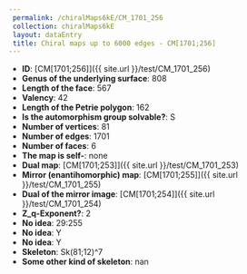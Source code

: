 ```yaml
--- 
 permalink: /chiralMaps6kE/CM_1701_256 
 collection: chiralMaps6kE
 layout: dataEntry
 title: Chiral maps up to 6000 edges - CM[1701;256]
---
```


- **ID**: [CM[1701;256]]({{ site.url }}/test/CM_1701_256)
- **Genus of the underlying surface**: 808
- **Length of the face**: 567
- **Valency**: 42
- **Length of the Petrie polygon**: 162
- **Is the automorphism group solvable?**: S
- **Number of vertices**: 81
- **Number of edges**: 1701
- **Number of faces**: 6
- **The map is self-**: none
- **Dual map**: [CM[1701;253]]({{ site.url }}/test/CM_1701_253)
- **Mirror (enantihomorphic) map**: [CM[1701;255]]({{ site.url }}/test/CM_1701_255)
- **Dual of the mirror image**: [CM[1701;254]]({{ site.url }}/test/CM_1701_254)
- **Z_q-Exponent?**: 2
- **No idea**:  29:255
- **No idea**: Y
- **No idea**: Y
- **Skeleton**: Sk(81;12)^7
- **Some other kind of skeleton**: nan
